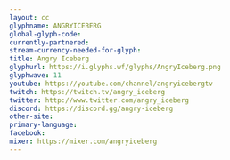 ```yaml
---
layout: cc
glyphname: ANGRYICEBERG
global-glyph-code: 
currently-partnered: 
stream-currency-needed-for-glyph: 
title: Angry Iceberg
glyphurl: https://i.glyphs.wf/glyphs/AngryIceberg.png
glyphwave: 11
youtube: https://youtube.com/channel/angryicebergtv
twitch: https://twitch.tv/angry_iceberg
twitter: http://www.twitter.com/angry_iceberg
discord: https://discord.gg/angry-iceberg
other-site: 
primary-language: 
facebook: 
mixer: https://mixer.com/angryiceberg
---
```


